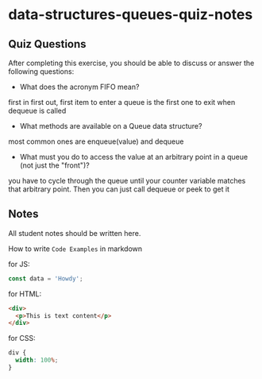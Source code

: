 # data-structures-queues-quiz-notes

## Quiz Questions

After completing this exercise, you should be able to discuss or answer the following questions:

- What does the acronym FIFO mean?

first in first out, first item to enter a queue is the first one to exit when dequeue is called

- What methods are available on a Queue data structure?

most common ones are enqueue(value) and dequeue

- What must you do to access the value at an arbitrary point in a queue (not just the "front")?

you have to cycle through the queue until your counter variable matches that
arbitrary point. Then you can just call dequeue or peek to get it

## Notes

All student notes should be written here.

How to write `Code Examples` in markdown

for JS:

```javascript
const data = 'Howdy';
```

for HTML:

```html
<div>
  <p>This is text content</p>
</div>
```

for CSS:

```css
div {
  width: 100%;
}
```

